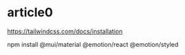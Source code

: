 # article0

https://tailwindcss.com/docs/installation


npm install @mui/material @emotion/react @emotion/styled